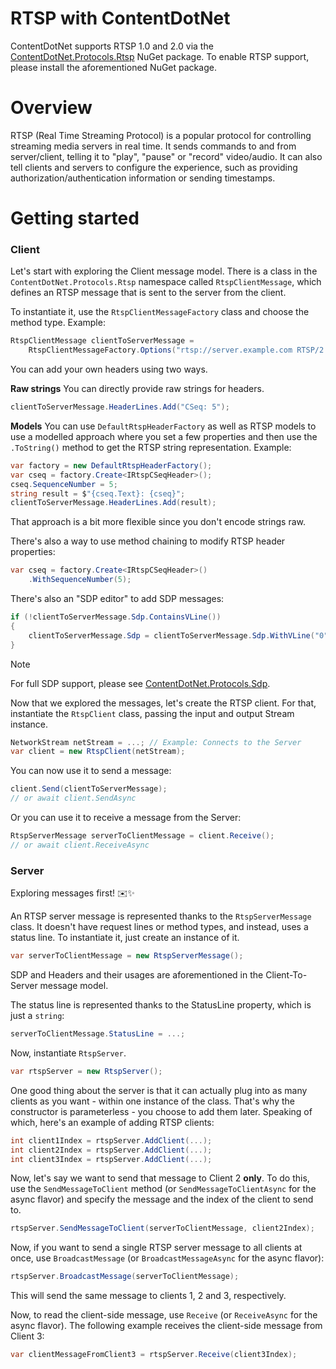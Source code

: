 ﻿# RTSP with ContentDotNet
ContentDotNet supports RTSP 1.0 and 2.0 via the [ContentDotNet.Protocols.Rtsp](https://nuget.org/packages/ContentDotNet.Protocols.Rtsp) NuGet package. To enable RTSP support, please install the aforementioned NuGet package.

# Overview
RTSP (Real Time Streaming Protocol) is a popular protocol for controlling streaming media servers in real time. It sends commands to and from server/client, telling it to "play", "pause" or "record" video/audio. It can also tell clients and servers to configure the experience, such as providing authorization/authentication information or sending timestamps.

# Getting started

### Client
Let's start with exploring the Client message model. There is a class in the `ContentDotNet.Protocols.Rtsp` namespace called `RtspClientMessage`, which defines an RTSP message that is sent to the server from the client.

To instantiate it, use the `RtspClientMessageFactory` class and choose the method type. Example:
```cs
RtspClientMessage clientToServerMessage =
	RtspClientMessageFactory.Options("rtsp://server.example.com RTSP/2.0");
```
You can add your own headers using two ways.

**Raw strings**
You can directly provide raw strings for headers.
```cs
clientToServerMessage.HeaderLines.Add("CSeq: 5");
```

**Models**
You can use `DefaultRtspHeaderFactory` as well as RTSP models to use a modelled approach where you set
a few properties and then use the `.ToString()` method to get the RTSP string representation. Example:

```cs
var factory = new DefaultRtspHeaderFactory();
var cseq = factory.Create<IRtspCSeqHeader>();
cseq.SequenceNumber = 5;
string result = $"{cseq.Text}: {cseq}";
clientToServerMessage.HeaderLines.Add(result);
```
That approach is a bit more flexible since you don't encode strings raw.

There's also a way to use method chaining to modify RTSP header properties:
```cs
var cseq = factory.Create<IRtspCSeqHeader>()
	.WithSequenceNumber(5);
```

There's also an "SDP editor" to add SDP messages:
```cs
if (!clientToServerMessage.Sdp.ContainsVLine())
{
	clientToServerMessage.Sdp = clientToServerMessage.Sdp.WithVLine("0");
}
```

> [!NOTE]
> For full SDP support, please see [ContentDotNet.Protocols.Sdp](https://nuget.org/packages/ContentDotNet.Protocols.Sdp).

Now that we explored the messages, let's create the RTSP client. For that, instantiate the `RtspClient` class, passing the input and output Stream instance.

```cs
NetworkStream netStream = ...; // Example: Connects to the Server
var client = new RtspClient(netStream);
```
You can now use it to send a message:
```cs
client.Send(clientToServerMessage);
// or await client.SendAsync
```
Or you can use it to receive a message from the Server:
```cs
RtspServerMessage serverToClientMessage = client.Receive();
// or await client.ReceiveAsync
```

### Server
Exploring messages first! ✉️✨

An RTSP server message is represented thanks to the `RtspServerMessage` class. It doesn't have request lines or method types, and instead, uses a status line. To instantiate it, just create an instance of it.
```cs
var serverToClientMessage = new RtspServerMessage();
```
SDP and Headers and their usages are aforementioned in the Client-To-Server message model.

The status line is represented thanks to the StatusLine property, which is just a `string`:
```cs
serverToClientMessage.StatusLine = ...;
```

Now, instantiate `RtspServer`.
```cs
var rtspServer = new RtspServer();
```
One good thing about the server is that it can actually plug into as many clients as you want - within one instance of the class. That's why the constructor is parameterless - you choose to add them later. Speaking of which, here's an example of adding RTSP clients:
```cs
int client1Index = rtspServer.AddClient(...);
int client2Index = rtspServer.AddClient(...);
int client3Index = rtspServer.AddClient(...);
```

Now, let's say we want to send that message to Client 2 **only**. To do this, use the `SendMessageToClient` method (or `SendMessageToClientAsync` for the async flavor) and specify the message and the index of the client to send to.
```cs
rtspServer.SendMessageToClient(serverToClientMessage, client2Index);
```

Now, if you want to send a single RTSP server message to all clients at once, use `BroadcastMessage` (or `BroadcastMessageAsync` for the async flavor):
```cs
rtspServer.BroadcastMessage(serverToClientMessage);
```
This will send the same message to clients 1, 2 and 3, respectively.

Now, to read the client-side message, use `Receive` (or `ReceiveAsync` for the async flavor). The following example receives the client-side message from Client 3:
```cs
var clientMessageFromClient3 = rtspServer.Receive(client3Index);
```
